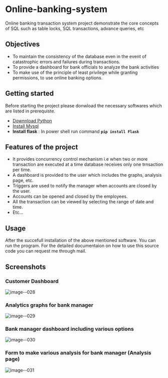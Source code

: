 # Online-banking-system
Online banking transaction system project demonstrate the core concepts of SQL such as table locks, SQL transactions, advance queries, etc

## Objectives
* To maintain the consistency of the database even in the event of catastrophic errors and
failures during transactions.
* To provide a dashboard for bank officials to analyze the bank activities
* To make use of the principle of least privilege while granting permissions, to use online
banking options.

## Getting started
Before starting the project please donwload the necessary softwares which are listed in prerequiste.
* [Downnload Python](https://www.python.org/downloads/)
* [Install Mysql](https://www.youtube.com/watch?v=GIRcpjg-3Eg)
* **Install flask** : In power shell run command **``pip install Flask``**


## Features of the project
* It provides concurrency control mechanism i.e when two or more transaction are executed at a time database receives only one trnsaction per time.
* A dashboard is provided to the user which includes the graphs, analysis page, etc.
* Triggers are used to notify the manager when accounts are closed by the user.
* Accounts can be opened and closed by the employees.
* All the transaction can be viewed by selecting the range of date and time.
* Etc...

## Usage 
After the succefull installation of the above mentioned software. You can run the program. For the detailed documentaion on how to use this source code you can request me through mail.

## Screenshots
### Customer Dashboard
![image--028](https://user-images.githubusercontent.com/43145632/113280077-79a46780-9301-11eb-80bc-b97b5dca1cd3.png)
### Analytics  graphs for bank manager
![image--029](https://user-images.githubusercontent.com/43145632/113280084-7c06c180-9301-11eb-8666-5dbf612998f8.png)
### Bank manager dashboard including various options
![image--030](https://user-images.githubusercontent.com/43145632/113280085-7c06c180-9301-11eb-80fd-8d26410a2d2c.jpg)
### Form to make various analysis for bank manager (Analysis page)
![image--031](https://user-images.githubusercontent.com/43145632/113280086-7d37ee80-9301-11eb-9e69-e16f5224c01e.png)
